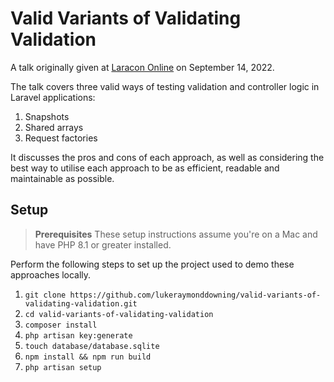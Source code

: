 # Valid Variants of Validating Validation

A talk originally given at [Laracon Online](https://laracon.net) on September 14, 2022.

The talk covers three valid ways of testing validation and controller logic in Laravel applications:

1. Snapshots
2. Shared arrays
3. Request factories

It discusses the pros and cons of each approach, as well as considering the best way to utilise
each approach to be as efficient, readable and maintainable as possible.

## Setup

> **Prerequisites**
> These setup instructions assume you're on a Mac and have PHP 8.1 or greater installed.

Perform the following steps to set up the project used to demo these approaches locally.

1. `git clone https://github.com/lukeraymonddowning/valid-variants-of-validating-validation.git`
2. `cd valid-variants-of-validating-validation`
3. `composer install`
4. `php artisan key:generate`
5. `touch database/database.sqlite`
6. `npm install && npm run build`
7. `php artisan setup`
